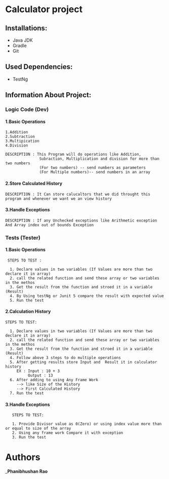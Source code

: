 # Calculator project

## Installations:
* Java JDK
* Gradle
* Git
## Used Dependencies:
* TestNg
## Information About Project:
### Logic Code (Dev)
#### 1.Basic Operations
    1.Addition
    2.Subtraction
    3.Multipication
    4.Division

    DESCRIPTION : This Program will do operations like Addition,
                   Subraction, Multiplication and division for more than two numbers
                   (For two numbers) -- send numbers as parameters
                   (For Multiple numbers)-- send numbers in an array
#### 2.Store Calculated History
    DESCRIPTION : It Can store calucaltors that we did throught this program and whenever we want we an view history

#### 3.Handle Exceptions
    DESCRIPTION : If any Unchecked exceptions like Arithmetic exception And Array index out of bounds Exception

### Tests (Tester)

#### 1.Basic Operations

     STEPS TO TEST :

      1. Declare values in two variables (If Values are more than two declare it in array)
      2. call the related function and send these array or two variables in the methos
      3. Get the result from the function and stroed it in a variable (Result)
      4. By Using testNg or Junit 5 compare the result with expected value
      5. Run the test 

#### 2.Calculation History
    STEPS TO TEST:

      1. Declare values in two variables (If Values are more than two declare it in array)
      2. call the related function and send these array or two variables in the methos
      3. Get the result from the function and stroed it in a variable (Result)
      4. Follow above 3 steps to do multiple operations
      5. After getting results store Input and  Result it in calculator history
         EX : Input : 10 + 3
              Output : 13
      6. After adding to using Any Frame Work
         --> like Size of the History
         --> First Calculated History 
      7. Run the test

#### 3.Handle Exceptions
       STEPS TO TEST:

       1. Provide Divisor value as 0(Zero) or using index value more than or equal to size of the array
       2. Using any frame work Compare it with exception
       3. Run the test
# Authors
_**Phanibhushan Rao**